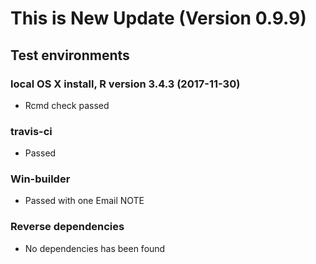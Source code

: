 # This is New Update (Version 0.9.9)
## Test environments

### local OS X install, R version 3.4.3 (2017-11-30)
* Rcmd check passed 

### travis-ci 
* Passed

### Win-builder
* Passed with one Email NOTE


### Reverse dependencies
* No dependencies has been found






